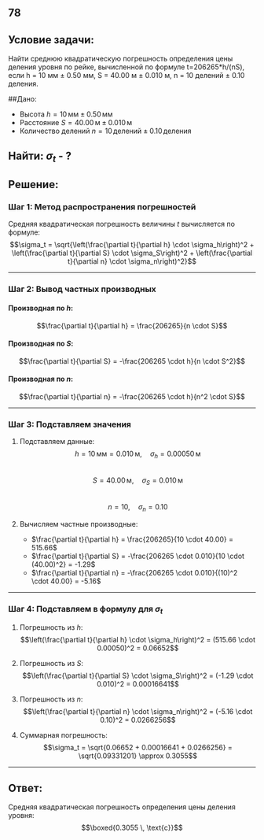 ## 78 

## Условие задачи:
Найти среднюю квадратическую погрешность определения цены деления уровня по рейке, вычисленной по формуле t=206265*h/(nS), если h = 10 мм ± 0.50 мм, S = 40.00 м ± 0.010 м, n = 10 делений ± 0.10 деления.

##Дано:  
- Высота $h = 10 \, \text{мм} \pm 0.50 \, \text{мм}$  
- Расстояние $S = 40.00 \, \text{м} \pm 0.010 \, \text{м}$  
- Количество делений $n = 10 \, \text{делений} \pm 0.10 \, \text{деления}$  

## Найти: $\sigma_t$ - ?

## Решение:

### Шаг 1: Метод распространения погрешностей

Средняя квадратическая погрешность величины $t$ вычисляется по формуле:  
$$\sigma_t = \sqrt{\left(\frac{\partial t}{\partial h} \cdot \sigma_h\right)^2 + \left(\frac{\partial t}{\partial S} \cdot \sigma_S\right)^2 + \left(\frac{\partial t}{\partial n} \cdot \sigma_n\right)^2}$$  

---

### Шаг 2: Вывод частных производных

#### Производная по $h$:  
$$\frac{\partial t}{\partial h} = \frac{206265}{n \cdot S}$$  

#### Производная по $S$:  
$$\frac{\partial t}{\partial S} = -\frac{206265 \cdot h}{n \cdot S^2}$$  

#### Производная по $n$:  
$$\frac{\partial t}{\partial n} = -\frac{206265 \cdot h}{n^2 \cdot S}$$  

---

### Шаг 3: Подставляем значения

1. Подставляем данные:  
   $$h = 10 \, \text{мм} = 0.010 \, \text{м}, \quad \sigma_h = 0.00050 \, \text{м}$$  
   $$S = 40.00 \, \text{м}, \quad \sigma_S = 0.010 \, \text{м}$$  
   $$n = 10, \quad \sigma_n = 0.10$$  

2. Вычисляем частные производные:  
   - $\frac{\partial t}{\partial h} = \frac{206265}{10 \cdot 40.00} = 515.66$  
   - $\frac{\partial t}{\partial S} = -\frac{206265 \cdot 0.010}{10 \cdot (40.00)^2} = -1.29$  
   - $\frac{\partial t}{\partial n} = -\frac{206265 \cdot 0.010}{(10)^2 \cdot 40.00} = -5.16$  

---

### Шаг 4: Подставляем в формулу для $\sigma_t$

1. Погрешность из $h$:  
$$\left(\frac{\partial t}{\partial h} \cdot \sigma_h\right)^2 = (515.66 \cdot 0.00050)^2 = 0.06652$$  

2. Погрешность из $S$:  
$$\left(\frac{\partial t}{\partial S} \cdot \sigma_S\right)^2 = (-1.29 \cdot 0.010)^2 = 0.00016641$$  

3. Погрешность из $n$:  
$$\left(\frac{\partial t}{\partial n} \cdot \sigma_n\right)^2 = (-5.16 \cdot 0.10)^2 = 0.0266256$$  

4. Суммарная погрешность:  
$$\sigma_t = \sqrt{0.06652 + 0.00016641 + 0.0266256} = \sqrt{0.09331201} \approx 0.3055$$  

---

## Ответ:
Средняя квадратическая погрешность определения цены деления уровня:  
$$\boxed{0.3055 \, \text{с}}$$